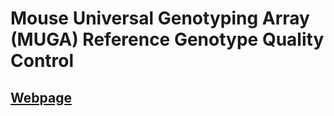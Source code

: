 # Mouse Universal Genotyping Array (MUGA) Reference Genotype Quality Control

## [Webpage](https://sam-widmayer.github.io/MUGA_reference_data/)
